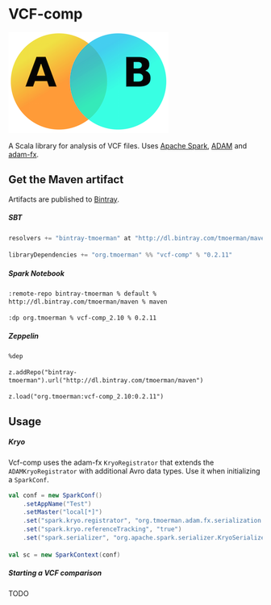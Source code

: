 # VCF-comp

![venn](img/venn.png)

A Scala library for analysis of VCF files. Uses [Apache Spark](http://spark.apache.org/), 
[ADAM](https://github.com/bigdatagenomics/adam) and [adam-fx](https://github.com/tmoerman/adam-fx).

## Get the Maven artifact

Artifacts are published to [Bintray](https://bintray.com/tmoerman/maven/vcf-comp).

##### SBT

```sbt
resolvers += "bintray-tmoerman" at "http://dl.bintray.com/tmoerman/maven"`

libraryDependencies += "org.tmoerman" %% "vcf-comp" % "0.2.11"
```

##### Spark Notebook

```
:remote-repo bintray-tmoerman % default % http://dl.bintray.com/tmoerman/maven % maven

:dp org.tmoerman % vcf-comp_2.10 % 0.2.11
```

##### Zeppelin

```
%dep

z.addRepo("bintray-tmoerman").url("http://dl.bintray.com/tmoerman/maven")

z.load("org.tmoerman:vcf-comp_2.10:0.2.11")
```

## Usage

##### Kryo

Vcf-comp uses the adam-fx `KryoRegistrator` that extends the `ADAMKryoRegistrator` with additional Avro data types. Use it
when initializing a `SparkConf`.

```scala
val conf = new SparkConf()
    .setAppName("Test")
    .setMaster("local[*]")
    .set("spark.kryo.registrator", "org.tmoerman.adam.fx.serialization.AdamFxKryoRegistrator")
    .set("spark.kryo.referenceTracking", "true")
    .set("spark.serializer", "org.apache.spark.serializer.KryoSerializer")
    
val sc = new SparkContext(conf)
```

##### Starting a VCF comparison

TODO
